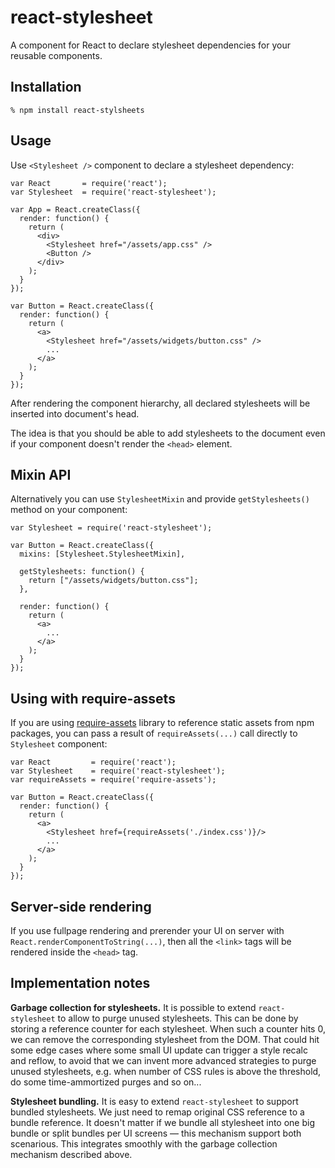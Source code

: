 # react-stylesheet

A component for React to declare stylesheet dependencies for your reusable
components.

## Installation

    % npm install react-stylsheets

## Usage

Use `<Stylesheet />` component to declare a stylesheet dependency:

    var React       = require('react');
    var Stylesheet  = require('react-stylesheet');

    var App = React.createClass({
      render: function() {
        return (
          <div>
            <Stylesheet href="/assets/app.css" />
            <Button />
          </div>
        );
      }
    });

    var Button = React.createClass({
      render: function() {
        return (
          <a>
            <Stylesheet href="/assets/widgets/button.css" />
            ...
          </a>
        );
      }
    });

After rendering the component hierarchy, all declared stylesheets will be
inserted into document's head.

The idea is that you should be able to add stylesheets to the document even if
your component doesn't render the `<head>` element.

## Mixin API

Alternatively you can use `StylesheetMixin` and provide `getStylesheets()`
method on your component:

    var Stylesheet = require('react-stylesheet');

    var Button = React.createClass({
      mixins: [Stylesheet.StylesheetMixin],

      getStylesheets: function() {
        return ["/assets/widgets/button.css"];
      },

      render: function() {
        return (
          <a>
            ...
          </a>
        );
      }
    });

## Using with require-assets

If you are using [require-assets][] library to reference static assets from npm
packages, you can pass a result of `requireAssets(...)` call directly to
`Stylesheet` component:

    var React         = require('react');
    var Stylesheet    = require('react-stylesheet');
    var requireAssets = require('require-assets');

    var Button = React.createClass({
      render: function() {
        return (
          <a>
            <Stylesheet href={requireAssets('./index.css')}/>
            ...
          </a>
        );
      }
    });

[require-assets]: https://github.com/andreypopp/require-assets

## Server-side rendering

If you use fullpage rendering and prerender your UI on server with
`React.renderComponentToString(...)`, then all the `<link>` tags will be
rendered inside the `<head>` tag.

## Implementation notes

**Garbage collection for stylesheets.** It is possible to extend
`react-stylesheet` to allow to purge unused stylesheets. This can be done by
storing a reference counter for each stylesheet. When such a counter hits 0, we
can remove the corresponding stylesheet from the DOM. That could hit some edge
cases where some small UI update can trigger a style recalc and reflow, to avoid
that we can invent more advanced strategies to purge unused stylesheets, e.g.
when number of CSS rules is above the threshold, do some time-ammortized purges
and so on...

**Stylesheet bundling.** It is easy to extend `react-stylesheet` to support
bundled stylesheets. We just need to remap original CSS reference to a bundle
reference. It doesn't matter if we bundle all stylesheet into one big bundle or
split bundles per UI screens — this mechanism support both scenarious. This
integrates smoothly with the garbage collection mechanism described above.
